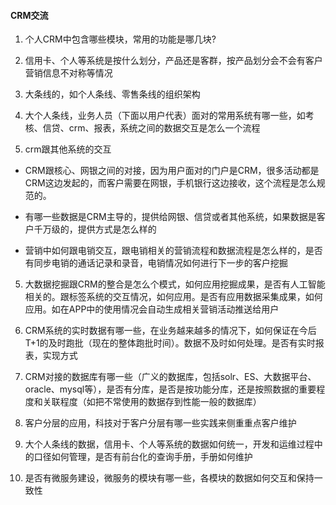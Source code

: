 #### CRM交流
1. 个人CRM中包含哪些模块，常用的功能是哪几块?

2. 信用卡、个人等系统是按什么划分，产品还是客群，按产品划分会不会有客户营销信息不对称等情况

3. 大条线的，如个人条线、零售条线的组织架构

4. 大个人条线，业务人员（下面以用户代表）面对的常用系统有哪一些，如考核、信贷、crm、报表，系统之间的数据交互是怎么一个流程

5. crm跟其他系统的交互
  - CRM跟核心、网银之间的对接，因为用户面对的门户是CRM，很多活动都是CRM这边发起的，而客户需要在网银，手机银行这边接收，这个流程是怎么规范的。

  - 有哪一些数据是CRM主导的，提供给网银、信贷或者其他系统，如果数据是客户千万级的，提供方式是怎么样的

  - 营销中如何跟电销交互，跟电销相关的营销流程和数据流程是怎么样的，是否有同步电销的通话记录和录音，电销情况如何进行下一步的客户挖掘

5. 大数据挖掘跟CRM的整合是怎么个模式，如何应用挖掘成果，是否有人工智能相关的。跟标签系统的交互情况，如何应用。是否有应用数据采集成果，如何应用。如在APP中的使用情况会自动生成相关营销活动推送给用户

7. CRM系统的实时数据有哪一些，在业务越来越多的情况下，如何保证在今后T+1的及时跑批（现在的整体跑批时间）。数据不及时如何处理。是否有实时报表，实现方式

8. CRM对接的数据库有哪一些（广义的数据库，包括solr、ES、大数据平台、oracle、mysql等），是否有分库，是否是按功能分库，还是按照数据的重要程度和关联程度（如把不常使用的数据存到性能一般的数据库）

9. 客户分层的应用，科技对于客户分层有哪一些实践来侧重重点客户维护

10. 大个人条线的数据，信用卡、个人等系统的数据如何统一，开发和运维过程中的口径如何管理，是否有前台化的查询手册，手册如何维护

12. 是否有微服务建设，微服务的模块有哪一些，各模块的数据如何交互和保持一致性

